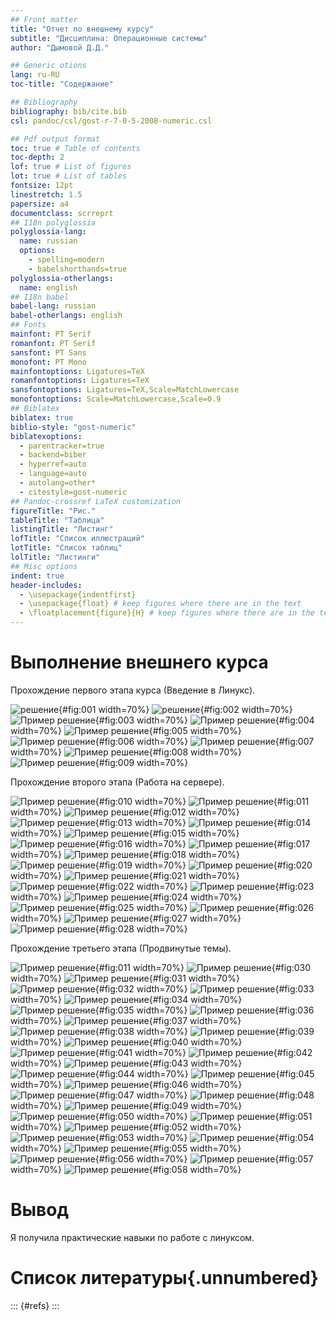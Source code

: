```yaml
---
## Front matter
title: "Отчет по внешнему курсу"
subtitle: "Дисциплина: Операционные системы"
author: "Дымовой Д.Д."

## Generic otions
lang: ru-RU
toc-title: "Содержание"

## Bibliography
bibliography: bib/cite.bib
csl: pandoc/csl/gost-r-7-0-5-2008-numeric.csl

## Pdf output format
toc: true # Table of contents
toc-depth: 2
lof: true # List of figures
lot: true # List of tables
fontsize: 12pt
linestretch: 1.5
papersize: a4
documentclass: scrreprt
## I18n polyglossia
polyglossia-lang:
  name: russian
  options:
	- spelling=modern
	- babelshorthands=true
polyglossia-otherlangs:
  name: english
## I18n babel
babel-lang: russian
babel-otherlangs: english
## Fonts
mainfont: PT Serif
romanfont: PT Serif
sansfont: PT Sans
monofont: PT Mono
mainfontoptions: Ligatures=TeX
romanfontoptions: Ligatures=TeX
sansfontoptions: Ligatures=TeX,Scale=MatchLowercase
monofontoptions: Scale=MatchLowercase,Scale=0.9
## Biblatex
biblatex: true
biblio-style: "gost-numeric"
biblatexoptions:
  - parentracker=true
  - backend=biber
  - hyperref=auto
  - language=auto
  - autolang=other*
  - citestyle=gost-numeric
## Pandoc-crossref LaTeX customization
figureTitle: "Рис."
tableTitle: "Таблица"
listingTitle: "Листинг"
lofTitle: "Список иллюстраций"
lotTitle: "Список таблиц"
lolTitle: "Листинги"
## Misc options
indent: true
header-includes:
  - \usepackage{indentfirst}
  - \usepackage{float} # keep figures where there are in the text
  - \floatplacement{figure}{H} # keep figures where there are in the text
---
```


# Выполнение внешнего курса

Прохождение первого этапа курса (Введение в Линукс).

![решение](image/1.png){#fig:001 width=70%}
![решение](image/2.png){#fig:002 width=70%}
![Пример решение](image/3.png){#fig:003 width=70%}
![Пример решение](image/4.png){#fig:004 width=70%}
![Пример решение](image/5.png){#fig:005 width=70%}
![Пример решение](image/6.png){#fig:006 width=70%}
![Пример решение](image/7.png){#fig:007 width=70%}
![Пример решение](image/8.png){#fig:008 width=70%}
![Пример решение](image/9.png){#fig:009 width=70%}

Прохождение второго этапа (Работа на сервере).

![Пример решение](image/10.png){#fig:010 width=70%}
![Пример решение](image/11.png){#fig:011 width=70%}
![Пример решение](image/12.png){#fig:012 width=70%}
![Пример решение](image/13.png){#fig:013 width=70%}
![Пример решение](image/14.png){#fig:014 width=70%}
![Пример решение](image/15.png){#fig:015 width=70%}
![Пример решение](image/16.png){#fig:016 width=70%}
![Пример решение](image/17.png){#fig:017 width=70%}
![Пример решение](image/18.png){#fig:018 width=70%}
![Пример решение](image/19.png){#fig:019 width=70%}
![Пример решение](image/20.png){#fig:020 width=70%}
![Пример решение](image/21.png){#fig:021 width=70%}
![Пример решение](image/22.png){#fig:022 width=70%}
![Пример решение](image/23.png){#fig:023 width=70%}
![Пример решение](image/24.png){#fig:024 width=70%}
![Пример решение](image/25.png){#fig:025 width=70%}
![Пример решение](image/26.png){#fig:026 width=70%}
![Пример решение](image/27.png){#fig:027 width=70%}
![Пример решение](image/28.png){#fig:028 width=70%}

Прохождение третьего этапа (Продвинутые темы).

![Пример решение](image/29.png){#fig:011 width=70%}
![Пример решение](image/30.png){#fig:030 width=70%}
![Пример решение](image/31.png){#fig:031 width=70%}
![Пример решение](image/32.png){#fig:032 width=70%}
![Пример решение](image/33.png){#fig:033 width=70%}
![Пример решение](image/34.png){#fig:034 width=70%}
![Пример решение](image/35.png){#fig:035 width=70%}
![Пример решение](image/36.png){#fig:036 width=70%}
![Пример решение](image/37.png){#fig:037 width=70%}
![Пример решение](image/38.png){#fig:038 width=70%}
![Пример решение](image/39.png){#fig:039 width=70%}
![Пример решение](image/40.png){#fig:040 width=70%}
![Пример решение](image/41.png){#fig:041 width=70%}
![Пример решение](image/42.png){#fig:042 width=70%}
![Пример решение](image/43.png){#fig:043 width=70%}
![Пример решение](image/44.png){#fig:044 width=70%}
![Пример решение](image/45.png){#fig:045 width=70%}
![Пример решение](image/46.png){#fig:046 width=70%}
![Пример решение](image/47.png){#fig:047 width=70%}
![Пример решение](image/48.png){#fig:048 width=70%}
![Пример решение](image/49.png){#fig:049 width=70%}
![Пример решение](image/50.png){#fig:050 width=70%}
![Пример решение](image/51.png){#fig:051 width=70%}
![Пример решение](image/52.png){#fig:052 width=70%}
![Пример решение](image/53.png){#fig:053 width=70%}
![Пример решение](image/54.png){#fig:054 width=70%}
![Пример решение](image/55.png){#fig:055 width=70%}
![Пример решение](image/56.png){#fig:056 width=70%}
![Пример решение](image/57.png){#fig:057 width=70%}
![Пример решение](image/сертификат.png){#fig:058 width=70%}


# Вывод

Я получила практические навыки по работе с линуксом. 
 
# Список литературы{.unnumbered}

::: {#refs}
:::
